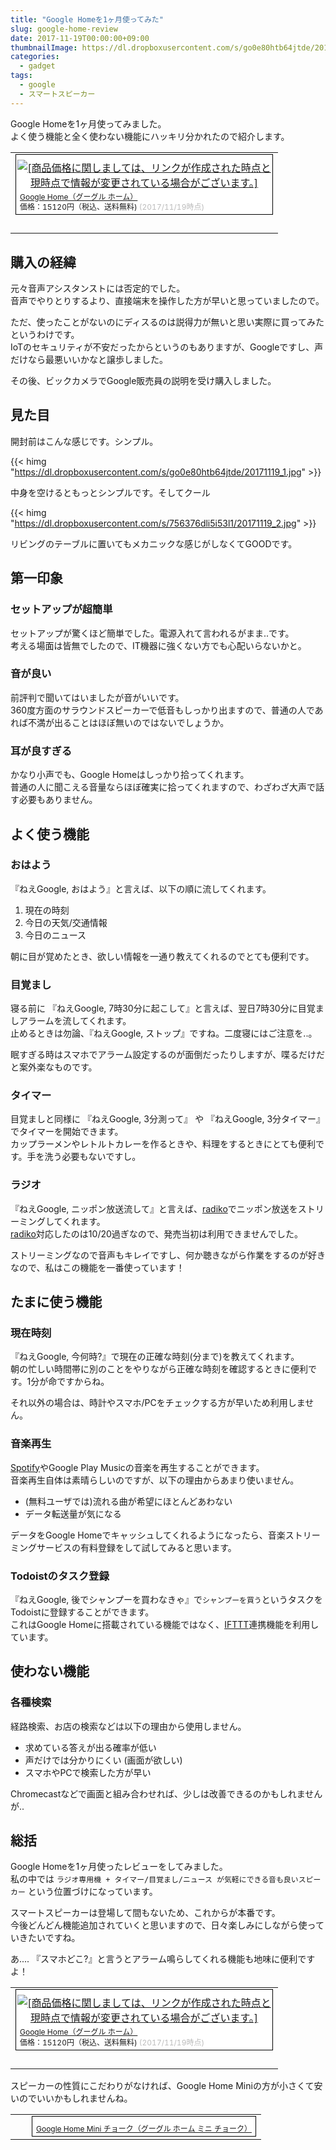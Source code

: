 ```yaml
---
title: "Google Homeを1ヶ月使ってみた"
slug: google-home-review
date: 2017-11-19T00:00:00+09:00
thumbnailImage: https://dl.dropboxusercontent.com/s/go0e80htb64jtde/20171119_1.jpg
categories:
  - gadget
tags:
  - google
  - スマートスピーカー
---
```


Google Homeを1ヶ月使ってみました。  
よく使う機能と全く使わない機能にハッキリ分かれたので紹介します。

<!--more-->

<table border="0" cellpadding="0" cellspacing="0"><tr><td><div style="border:1px solid #000000;background-color:#FFFFFF;width:410px;margin:0px;padding-top:6px;text-align:center;overflow:auto;"><a href="https://hb.afl.rakuten.co.jp/hgc/0bb611af.8b747228.0bb611b0.b536e084/?pc=https%3A%2F%2Fitem.rakuten.co.jp%2Fbook%2F15142695%2F&m=http%3A%2F%2Fm.rakuten.co.jp%2Fbook%2Fi%2F18832252%2F&link_type=picttext&ut=eyJwYWdlIjoiaXRlbSIsInR5cGUiOiJwaWN0dGV4dCIsInNpemUiOiI0MDB4NDAwIiwibmFtIjoxLCJuYW1wIjoiZG93biIsImNvbSI6MSwiY29tcCI6ImRvd24iLCJwcmljZSI6MSwiYm9yIjoxLCJjb2wiOjB9" target="_blank" rel="nofollow" style="word-wrap:break-word;"  ><img src="https://hbb.afl.rakuten.co.jp/hgb/0bb611af.8b747228.0bb611b0.b536e084/?me_id=1213310&item_id=18832252&m=https%3A%2F%2Fthumbnail.image.rakuten.co.jp%2F%400_mall%2Fbook%2Fcabinet%2F2263%2F0842776102263.jpg%3F_ex%3D80x80&pc=https%3A%2F%2Fthumbnail.image.rakuten.co.jp%2F%400_mall%2Fbook%2Fcabinet%2F2263%2F0842776102263.jpg%3F_ex%3D400x400&s=400x400&t=picttext" border="0" style="margin:2px" alt="[商品価格に関しましては、リンクが作成された時点と現時点で情報が変更されている場合がございます。]" title="[商品価格に関しましては、リンクが作成された時点と現時点で情報が変更されている場合がございます。]"></a><p style="font-size:12px;line-height:1.4em;text-align:left;margin:0px;padding:2px 6px;word-wrap:break-word"><a href="https://hb.afl.rakuten.co.jp/hgc/0bb611af.8b747228.0bb611b0.b536e084/?pc=https%3A%2F%2Fitem.rakuten.co.jp%2Fbook%2F15142695%2F&m=http%3A%2F%2Fm.rakuten.co.jp%2Fbook%2Fi%2F18832252%2F&link_type=picttext&ut=eyJwYWdlIjoiaXRlbSIsInR5cGUiOiJwaWN0dGV4dCIsInNpemUiOiI0MDB4NDAwIiwibmFtIjoxLCJuYW1wIjoiZG93biIsImNvbSI6MSwiY29tcCI6ImRvd24iLCJwcmljZSI6MSwiYm9yIjoxLCJjb2wiOjB9" target="_blank" rel="nofollow" style="word-wrap:break-word;"  >Google Home（グーグル ホーム）</a><br><span >価格：15120円（税込、送料無料)</span> <span style="color:#BBB">(2017/11/19時点)</span></p></div><br><p style="font-size:12px;line-height:1.4em;margin:5px;word-wrap:break-word"></p></td></tr></table>

<!--toc-->


購入の経緯
----------

元々音声アシスタンストには否定的でした。  
音声でやりとりするより、直接端末を操作した方が早いと思っていましたので。

ただ、使ったことがないのにディスるのは説得力が無いと思い実際に買ってみたというわけです。  
IoTのセキュリティが不安だったからというのもありますが、Googleですし、声だけなら最悪いいかなと譲歩しました。

その後、ビックカメラでGoogle販売員の説明を受け購入しました。


見た目
------

開封前はこんな感じです。シンプル。

{{< himg "https://dl.dropboxusercontent.com/s/go0e80htb64jtde/20171119_1.jpg" >}}

中身を空けるともっとシンプルです。そしてクール

{{< himg "https://dl.dropboxusercontent.com/s/756376dli5i53l1/20171119_2.jpg" >}}


リビングのテーブルに置いてもメカニックな感じがしなくてGOODです。


第一印象
--------

### セットアップが超簡単

セットアップが驚くほど簡単でした。電源入れて言われるがまま..です。  
考える場面は皆無でしたので、IT機器に強くない方でも心配いらないかと。

### 音が良い

前評判で聞いてはいましたが音がいいです。  
360度方面のサラウンドスピーカーで低音もしっかり出ますので、普通の人であれば不満が出ることはほぼ無いのではないでしょうか。

### 耳が良すぎる

かなり小声でも、Google Homeはしっかり拾ってくれます。  
普通の人に聞こえる音量ならほぼ確実に拾ってくれますので、わざわざ大声で話す必要もありません。


よく使う機能
------------

### おはよう

『ねえGoogle, おはよう』と言えば、以下の順に流してくれます。

1. 現在の時刻
2. 今日の天気/交通情報
3. 今日のニュース

朝に目が覚めたとき、欲しい情報を一通り教えてくれるのでとても便利です。

### 目覚まし

寝る前に 『ねえGoogle, 7時30分に起こして』と言えば、翌日7時30分に目覚ましアラームを流してくれます。  
止めるときは勿論、『ねえGoogle, ストップ』ですね。二度寝にはご注意を..。

眠すぎる時はスマホでアラーム設定するのが面倒だったりしますが、喋るだけだと案外楽なものです。

### タイマー

目覚ましと同様に 『ねえGoogle, 3分測って』 や 『ねえGoogle, 3分タイマー』 でタイマーを開始できます。  
カップラーメンやレトルトカレーを作るときや、料理をするときにとても便利です。手を洗う必要もないですし。

### ラジオ

『ねえGoogle, ニッポン放送流して』と言えば、[radiko]でニッポン放送をストリーミングしてくれます。  
[radiko]対応したのは10/20過ぎなので、発売当初は利用できませんでした。

ストリーミングなので音声もキレイですし、何か聴きながら作業をするのが好きなので、私はこの機能を一番使っています！

[radiko]: http://radiko.jp/


たまに使う機能
--------------

### 現在時刻

『ねえGoogle, 今何時?』で現在の正確な時刻(分まで)を教えてくれます。  
朝の忙しい時間帯に別のことをやりながら正確な時刻を確認するときに便利です。1分が命ですからね。

それ以外の場合は、時計やスマホ/PCをチェックする方が早いため利用しません。

### 音楽再生

[Spotify]やGoogle Play Musicの音楽を再生することができます。  
音楽再生自体は素晴らしいのですが、以下の理由からあまり使いません。

* (無料ユーザでは)流れる曲が希望にほとんどあわない
* データ転送量が気になる

データをGoogle Homeでキャッシュしてくれるようになったら、音楽ストリーミングサービスの有料登録をして試してみると思います。

[Spotify]: https://www.spotify.com/jp/info/

### Todoistのタスク登録

『ねえGoogle, 後でシャンプーを買わなきゃ』で`シャンプーを買う`というタスクをTodoistに登録することができます。  
これはGoogle Homeに搭載されている機能ではなく、[IFTTT]連携機能を利用しています。

[IFTTT]: https://ifttt.com/discover


使わない機能
------------

### 各種検索

経路検索、お店の検索などは以下の理由から使用しません。

* 求めている答えが出る確率が低い
* 声だけでは分かりにくい (画面が欲しい)
* スマホやPCで検索した方が早い

Chromecastなどで画面と組み合わせれば、少しは改善できるのかもしれませんが..


総括
----

Google Homeを1ヶ月使ったレビューをしてみました。  
私の中では `ラジオ専用機 + タイマー/目覚まし/ニュース が気軽にできる音も良いスピーカー` という位置づけになっています。

スマートスピーカーは登場して間もないため、これからが本番です。  
今後どんどん機能追加されていくと思いますので、日々楽しみにしながら使っていきたいですね。

あ.... 『スマホどこ?』と言うとアラーム鳴らしてくれる機能も地味に便利ですよ！

<table border="0" cellpadding="0" cellspacing="0"><tr><td><div style="border:1px solid #000000;background-color:#FFFFFF;width:410px;margin:0px;padding-top:6px;text-align:center;overflow:auto;"><a href="https://hb.afl.rakuten.co.jp/hgc/0bb611af.8b747228.0bb611b0.b536e084/?pc=https%3A%2F%2Fitem.rakuten.co.jp%2Fbook%2F15142695%2F&m=http%3A%2F%2Fm.rakuten.co.jp%2Fbook%2Fi%2F18832252%2F&link_type=picttext&ut=eyJwYWdlIjoiaXRlbSIsInR5cGUiOiJwaWN0dGV4dCIsInNpemUiOiI0MDB4NDAwIiwibmFtIjoxLCJuYW1wIjoiZG93biIsImNvbSI6MSwiY29tcCI6ImRvd24iLCJwcmljZSI6MSwiYm9yIjoxLCJjb2wiOjB9" target="_blank" rel="nofollow" style="word-wrap:break-word;"  ><img src="https://hbb.afl.rakuten.co.jp/hgb/0bb611af.8b747228.0bb611b0.b536e084/?me_id=1213310&item_id=18832252&m=https%3A%2F%2Fthumbnail.image.rakuten.co.jp%2F%400_mall%2Fbook%2Fcabinet%2F2263%2F0842776102263.jpg%3F_ex%3D80x80&pc=https%3A%2F%2Fthumbnail.image.rakuten.co.jp%2F%400_mall%2Fbook%2Fcabinet%2F2263%2F0842776102263.jpg%3F_ex%3D400x400&s=400x400&t=picttext" border="0" style="margin:2px" alt="[商品価格に関しましては、リンクが作成された時点と現時点で情報が変更されている場合がございます。]" title="[商品価格に関しましては、リンクが作成された時点と現時点で情報が変更されている場合がございます。]"></a><p style="font-size:12px;line-height:1.4em;text-align:left;margin:0px;padding:2px 6px;word-wrap:break-word"><a href="https://hb.afl.rakuten.co.jp/hgc/0bb611af.8b747228.0bb611b0.b536e084/?pc=https%3A%2F%2Fitem.rakuten.co.jp%2Fbook%2F15142695%2F&m=http%3A%2F%2Fm.rakuten.co.jp%2Fbook%2Fi%2F18832252%2F&link_type=picttext&ut=eyJwYWdlIjoiaXRlbSIsInR5cGUiOiJwaWN0dGV4dCIsInNpemUiOiI0MDB4NDAwIiwibmFtIjoxLCJuYW1wIjoiZG93biIsImNvbSI6MSwiY29tcCI6ImRvd24iLCJwcmljZSI6MSwiYm9yIjoxLCJjb2wiOjB9" target="_blank" rel="nofollow" style="word-wrap:break-word;"  >Google Home（グーグル ホーム）</a><br><span >価格：15120円（税込、送料無料)</span> <span style="color:#BBB">(2017/11/19時点)</span></p></div><br><p style="font-size:12px;line-height:1.4em;margin:5px;word-wrap:break-word"></p></td></tr></table>

スピーカーの性質にこだわりがなければ、Google Home Miniの方が小さくて安いのでいいかもしれませんね。

<table border="0" cellpadding="0" cellspacing="0"><tr><td><p style="font-size:12px;line-height:1.4em;margin:5px;word-wrap:break-word"></p></td><td><div style="border:1px solid #000000;background-color:#FFFFFF;margin:0px;padding-top:6px;text-align:center;overflow:auto;"><a href="https://hb.afl.rakuten.co.jp/hgc/0bb611af.8b747228.0bb611b0.b536e084/?pc=https%3A%2F%2Fitem.rakuten.co.jp%2Fbook%2F15182442%2F&m=http%3A%2F%2Fm.rakuten.co.jp%2Fbook%2Fi%2F18832250%2F&link_type=picttext&ut=eyJwYWdlIjoiaXRlbSIsInR5cGUiOiJwaWN0dGV4dCIsInNpemUiOiI0MDB4NDAwIiwibmFtIjoxLCJuYW1wIjoiZG93biIsImNvbSI6MSwiY29tcCI6ImxlZnQiLCJwcmljZSI6MCwiYm9yIjoxLCJjb2wiOjB9" target="_blank" rel="nofollow" style="word-wrap:break-word;"  ><img src="https://hbb.afl.rakuten.co.jp/hgb/0bb611af.8b747228.0bb611b0.b536e084/?me_id=1213310&item_id=18832250&m=https%3A%2F%2Fthumbnail.image.rakuten.co.jp%2F%400_mall%2Fbook%2Fcabinet%2F2461%2F0842776102461.jpg%3F_ex%3D80x80&pc=https%3A%2F%2Fthumbnail.image.rakuten.co.jp%2F%400_mall%2Fbook%2Fcabinet%2F2461%2F0842776102461.jpg%3F_ex%3D400x400&s=400x400&t=picttext" border="0" style="margin:2px" alt="" title=""></a><p style="font-size:12px;line-height:1.4em;text-align:left;margin:0px;padding:2px 6px;word-wrap:break-word"><a href="https://hb.afl.rakuten.co.jp/hgc/0bb611af.8b747228.0bb611b0.b536e084/?pc=https%3A%2F%2Fitem.rakuten.co.jp%2Fbook%2F15182442%2F&m=http%3A%2F%2Fm.rakuten.co.jp%2Fbook%2Fi%2F18832250%2F&link_type=picttext&ut=eyJwYWdlIjoiaXRlbSIsInR5cGUiOiJwaWN0dGV4dCIsInNpemUiOiI0MDB4NDAwIiwibmFtIjoxLCJuYW1wIjoiZG93biIsImNvbSI6MSwiY29tcCI6ImxlZnQiLCJwcmljZSI6MCwiYm9yIjoxLCJjb2wiOjB9" target="_blank" rel="nofollow" style="word-wrap:break-word;"  >Google Home Mini チョーク（グーグル ホーム ミニ チョーク）</a></p></div></td></tr></table>

